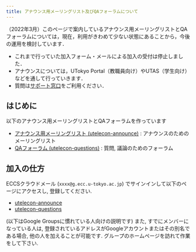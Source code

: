 ```yaml
---
title: アナウンス用メーリングリスト及びQAフォーラムについて
---
```


（2022年3月）このページで案内しているアナウンス用メーリングリストとQAフォーラムについては，現在，利用がきわめて少ない状態にあることから，今後の運用を検討しています．

- これまで行っていた加入フォーム・メールによる加入の受付は停止しました．
- アナウンスについては，UTokyo Portal（教職員向け）やUTAS（学生向け）などを通して行っていきます．
- 質問は[サポート窓口](/support/)をご利用ください．

はじめに
---------------------------

以下のアナウンス用メーリングリストとQAフォーラムを作っています

* [アナウンス用メーリングリスト (utelecon-announce)](https://groups.google.com/a/g.ecc.u-tokyo.ac.jp/g/utelecon-announce-group) : アナウンスのためのメーリングリスト
* [QAフォーラム (utelecon-questions)](https://groups.google.com/a/g.ecc.u-tokyo.ac.jp/g/utelecon-questions-group) : 質問, 議論のためのフォーラム

加入の仕方
---------------------------

ECCSクラウドメール (`xxxx@g.ecc.u-tokyo.ac.jp`) でサインインして以下のページにアクセスし, 登録してください.

* [utelecon-announce](https://groups.google.com/a/g.ecc.u-tokyo.ac.jp/g/utelecon-announce-group)
* [utelecon-questions](https://groups.google.com/a/g.ecc.u-tokyo.ac.jp/g/utelecon-questions-group)

(以下はGoogle Groupsに慣れている人向けの説明です) また, すでにメンバーになっている人は, 登録されているアドレスがGoogleアカウントまたはその別名である場合, 他の人を加えることが可能です. グループのホームページを訪れて作業をして下さい.
